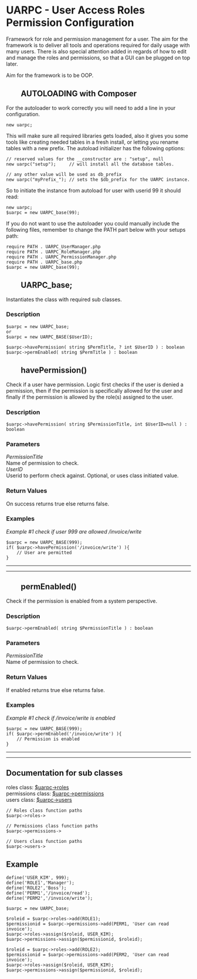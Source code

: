 # UARPC - User Access Roles Permission Configuration

Framework for role and permission management for a user. The aim for the framework is to deliver all tools and operations required for daily usage with many users. There is also special attention added in regards of how to edit and manage the roles and permissions, so that a GUI can be plugged on top later.

Aim for the framework is to be OOP.

## <dd>**AUTOLOADING with Composer**</dd>

For the autoloader to work correctly you will need to add a line in your configuration.

    new uarpc;

This will make sure all required libraries gets loaded, also it gives you some tools like creating needed tables in a fresh install, or letting you rename tables with a new prefix. The autoload initializer has the following options:

    // reserved values for the __constructor are : "setup", null
    new uarpc("setup");     // will install all the database tables.

    // any other value will be used as db_prefix
    new uarpc("myPrefix_"); // sets the $db_prefix for the UARPC instance.

So to initiate the instance from autoload for user with userid 99 it should read:

    new uarpc;
    $uarpc = new UARPC_base(99);

If you do not want to use the autoloader you could manually include the following files, remember to change the PATH part below with your setups path:

    require PATH . UARPC_UserManager.php
    require PATH . UARPC_RoleManager.php
    require PATH . UARPC_PermissionManager.php
    require PATH . UARPC_base.php
    $uarpc = new UARPC_base(99);

## <dd>**UARPC_base;**</dd>

Instantiates the class with required sub classes.

### **Description**

    $uarpc = new UARPC_base;
    or
    $uarpc = new UARPC_BASE($UserID);

    $uarpc->havePermission( string $PermTitle, ? int $UserID ) : boolean
    $uarpc->permEnabled( string $PermTitle ) : boolean

## <dd>**havePermission()**</dd>

Check if a user have permission. Logic first checks if the user is denied a permission, then if the permission is specifically allowed for the user and finally if the permission is allowed by the role(s) assigned to the user.
### **Description**

    $uarpc->havePermission( string $PermissionTitle, int $UserID=null ) : boolean

### **Parameters**

_PermissionTitle_  
Name of permission to check.  
_UserID_  
Userid to perform check against. Optional, or uses class initiated value.

### **Return Values**

On success returns true else returns false.

### **Examples**

_Example #1 check if user 999 are allowed /invoice/write_

    $uarpc = new UARPC_BASE(999);
    if( $uarpc->havePermission('/invoice/write') ){
        // User are permitted
    }

<hr>
<hr>


## <dd>**permEnabled()**</dd>

Check if the permission is enabled from a system perspective.

### **Description**

    $uarpc->permEnabled( string $PermissionTitle ) : boolean

### **Parameters**

_PermissionTitle_  
Name of permission to check.  

### **Return Values**

If enabled returns true else returns false.

### **Examples**

_Example #1 check if /invoice/write is enabled_

    $uarpc = new UARPC_BASE(999);
    if( $uarpc->permEnabled('/invoice/write') ){
        // Permission is enabled
    }

<hr>
<hr>

## Documentation for sub classes


roles class: [\$uarpc->roles](UARPC.Roles.md)  
permissions class: [\$uarpc->permissions](UARPC.Permissions.md)  
users class: [\$uarpc->users](UARPC.Users.md)  

    // Roles class function paths
    $uarpc->roles->

    // Permissions class function paths
    $uarpc->permissions->

    // Users class function paths
    $uarpc->users->

## Example

```LESS
define('USER_KIM', 999);
define('ROLE1','Manager');
define('ROLE2','Boss');
define('PERM1','/invoice/read');
define('PERM2','/invoice/write');

$uarpc = new UARPC_base;

$roleid = $uarpc->roles->add(ROLE1);
$permissionid = $uarpc->permissions->add(PERM1, 'User can read invoice');
$uarpc->roles->assign($roleid, USER_KIM);
$uarpc->permissions->assign($permissionid, $roleid);

$roleid = $uarpc->roles->add(ROLE2);
$permissionid = $uarpc->permissions->add(PERM2, 'User can read invoice');
$uarpc->roles->assign($roleid, USER_KIM);
$uarpc->permissions->assign($permissionid, $roleid);
```
